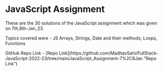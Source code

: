 <h1>JavaScript Assignment</h1>

<p> These are the 30 solutions of the JavaScript assignment which was given on 7th,8th-Jan_23.</p>
<p>Topics covered were - JS Arrays, Strings, Date and their methods, Loops, Functions</p>
<p> GitHub Repo Link - [Repo Link](https://github.com/MadhavSahi/FullStack-JavaScript-2022-23/tree/main/JavaScript_Assignment-7%2C8Jan "Repo Link")
</p>